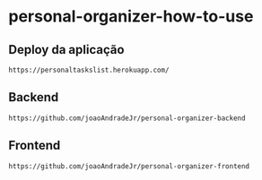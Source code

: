 # personal-organizer-how-to-use

## Deploy da aplicação

```
https://personaltaskslist.herokuapp.com/
```

## Backend

```
https://github.com/joaoAndradeJr/personal-organizer-backend
```

## Frontend

```
https://github.com/joaoAndradeJr/personal-organizer-frontend
```
